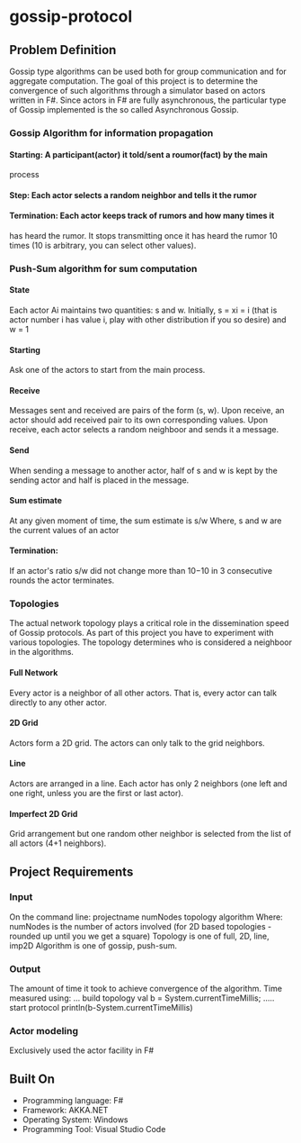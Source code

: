 # gossip-protocol


## Problem Definition 
Gossip type algorithms can be used both for group communication and for aggregate computation. The goal of this project is to determine the convergence of such algorithms through a simulator based on actors written in F#. Since actors in F# are fully asynchronous, the particular type of Gossip implemented is the so called Asynchronous Gossip.

### Gossip Algorithm for information propagation 
#### Starting: A participant(actor) it told/sent a roumor(fact) by the main
process
#### Step: Each actor selects a random neighbor and tells it the rumor
#### Termination: Each actor keeps track of rumors and how many times it
has heard the rumor. It stops transmitting once it has heard the rumor
10 times (10 is arbitrary, you can select other values).

### Push-Sum algorithm for sum computation
#### State
Each actor Ai maintains two quantities: s and w. Initially, s = xi = i (that is actor number i has value i, play with other distribution if you so desire) and w = 1
#### Starting
Ask one of the actors to start from the main process.
#### Receive
Messages sent and received are pairs of the form (s, w). Upon receive, an actor should add received pair to its own corresponding values. Upon receive, each actor selects a random neighboor and sends it a message.
#### Send 
When sending a message to another actor, half of s and w is kept by the sending actor and half is placed in the message.
#### Sum estimate
At any given moment of time, the sum estimate is s/w
Where,
s and w are the current values of an actor
#### Termination: 
If an actor's ratio s/w did not change more than 10−10 in 3 consecutive rounds the actor terminates.

### Topologies 
The actual network topology plays a critical role in the dissemination speed of Gossip protocols. As part of this project you have to experiment with various topologies. The topology determines who is considered a neighboor in the algorithms.
#### Full Network
Every actor is a neighbor of all other actors. That is, every actor can talk directly to any other actor.
#### 2D Grid
Actors form a 2D grid. The actors can only talk to the grid neighbors.
#### Line 
Actors are arranged in a line. Each actor has only 2 neighbors (one left and one right, unless you are the first or last actor).
#### Imperfect 2D Grid 
Grid arrangement but one random other neighbor is selected from the list of all actors (4+1 neighbors).

## Project Requirements
### Input
On the command line:
projectname numNodes topology algorithm
Where:
numNodes is the number of actors involved (for 2D based topologies - rounded up until you we get a square)
Topology is one of full, 2D, line, imp2D
Algorithm is one of gossip, push-sum.

### Output 
The amount of time it took to achieve convergence of the algorithm. 
Time measured using:
... build topology
val b = System.currentTimeMillis;
..... start protocol
println(b-System.currentTimeMillis)

### Actor modeling
Exclusively used the actor facility in F#

## Built On
- Programming language: F# 
- Framework: AKKA.NET
- Operating System: Windows
- Programming Tool: Visual Studio Code
